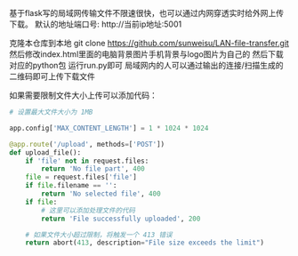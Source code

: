 基于flask写的局域网传输文件不限速很快，也可以通过内网穿透实时给外网上传下载。
默认的地址端口号: http://当前ip地址:5001

克隆本仓库到本地
git clone https://github.com/sunweisu/LAN-file-transfer.git
然后修改index.html里面的电脑背景图片手机背景与logo图片为自己的
然后下载对应的python包
运行run.py即可
局域网内的人可以通过输出的连接/扫描生成的二维码即可上传下载文件

如果需要限制文件大小上传可以添加代码：
```python
# 设置最大文件大小为 1MB

app.config['MAX_CONTENT_LENGTH'] = 1 * 1024 * 1024

@app.route('/upload', methods=['POST'])
def upload_file():
    if 'file' not in request.files:
        return 'No file part', 400
    file = request.files['file']
    if file.filename == '':
        return 'No selected file', 400
    if file:
        # 这里可以添加处理文件的代码
        return 'File successfully uploaded', 200

    # 如果文件大小超过限制，将触发一个 413 错误
    return abort(413, description="File size exceeds the limit")
```
